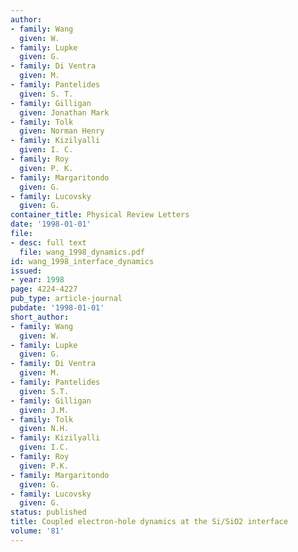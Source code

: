 ```yaml
---
author:
- family: Wang
  given: W.
- family: Lupke
  given: G.
- family: Di Ventra
  given: M.
- family: Pantelides
  given: S. T.
- family: Gilligan
  given: Jonathan Mark
- family: Tolk
  given: Norman Henry
- family: Kizilyalli
  given: I. C.
- family: Roy
  given: P. K.
- family: Margaritondo
  given: G.
- family: Lucovsky
  given: G.
container_title: Physical Review Letters
date: '1998-01-01'
file:
- desc: full text
  file: wang_1998_dynamics.pdf
id: wang_1998_interface_dynamics
issued:
- year: 1998
page: 4224-4227
pub_type: article-journal
pubdate: '1998-01-01'
short_author:
- family: Wang
  given: W.
- family: Lupke
  given: G.
- family: Di Ventra
  given: M.
- family: Pantelides
  given: S.T.
- family: Gilligan
  given: J.M.
- family: Tolk
  given: N.H.
- family: Kizilyalli
  given: I.C.
- family: Roy
  given: P.K.
- family: Margaritondo
  given: G.
- family: Lucovsky
  given: G.
status: published
title: Coupled electron-hole dynamics at the Si/SiO2 interface
volume: '81'
---
```

